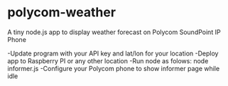 # polycom-weather
A tiny node.js app to display weather forecast on Polycom SoundPoint IP Phone

-Update program with your API key and lat/lon for your location
-Deploy app to Raspberry PI or any other location 
-Run node as folows: node informer.js
-Configure your Polycom phone to show informer page while idle


